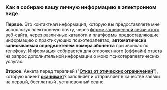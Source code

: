 ### Как я собираю вашу личную информацию в электронном виде

**Первое**. Это контактная информация, которую вы предоставляете мне исполльзуя электронную почту, через [форму защищенной связи этого веб-сайта](https://bit.ly/3yhBEb4), через различные каталоги и платформы предоставляющие информацию о практикующих психотерапевтах, **автоматически записываемая определетелем номера абонента** при звонках по телефону. Информация собирается для отлооженного (оффлайн) ответа на запрос дополнительной информации о моих психотерапевтических услугах.

**Второе**. Анкета перед терапией ("**[Отказ от этических ограничений](/disclaimer/)**"), которую клиент **[скачивает](https://github.com/ivlev/ivlev.github.io/blob/ph-first/_data/ethicsform.tar.gz)**? заполняет и отправляет в качестве заявки на первый, бесплатный, установочный сеанс. 
